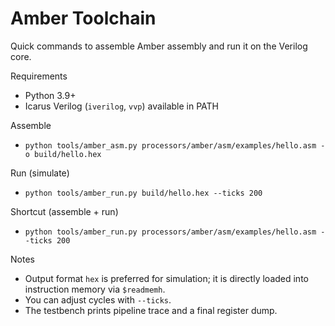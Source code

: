 Amber Toolchain
===============

Quick commands to assemble Amber assembly and run it on the Verilog core.

Requirements
- Python 3.9+
- Icarus Verilog (`iverilog`, `vvp`) available in PATH

Assemble
- `python tools/amber_asm.py processors/amber/asm/examples/hello.asm -o build/hello.hex`

Run (simulate)
- `python tools/amber_run.py build/hello.hex --ticks 200`

Shortcut (assemble + run)
- `python tools/amber_run.py processors/amber/asm/examples/hello.asm --ticks 200`

Notes
- Output format `hex` is preferred for simulation; it is directly loaded into instruction memory via `$readmemh`.
- You can adjust cycles with `--ticks`.
- The testbench prints pipeline trace and a final register dump.

